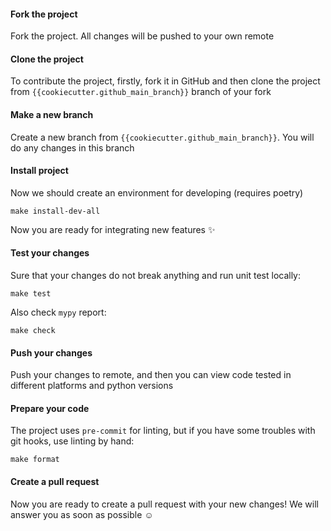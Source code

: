 #### Fork the project
Fork the project. All changes will be pushed to your own remote

#### Clone the project
To contribute the project, firstly, fork it in GitHub and then clone the project from `{{cookiecutter.github_main_branch}}` branch of your fork

#### Make a new branch
Create a new branch from `{{cookiecutter.github_main_branch}}`. You will do any changes in this branch

#### Install project
Now we should create an environment for developing (requires poetry)
```shell
make install-dev-all
```
Now you are ready for integrating new features ✨

#### Test your changes
Sure that your changes do not break anything and run unit test locally:
```shell
make test
```
Also check `mypy` report:
```shell
make check
```

#### Push your changes
Push your changes to remote, and then you can view code tested in different platforms and python versions

#### Prepare your code
The project uses `pre-commit` for linting, but if you have some troubles with git hooks, use linting by hand:
```shell
make format
```

#### Create a pull request
Now you are ready to create a pull request with your new changes! We will answer you as soon as possible ☺️
